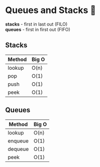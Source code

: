 # Queues and Stacks :muscle:

**stacks** - first in last out (FILO) <br />
**queues** - first in first out (FIFO)

## Stacks

| Method | Big O |
| ------ | ----- |
| lookup | O(n)  |
| pop    | O(1)  |
| push   | O(1)  |
| peek   | O(1)  |

## Queues

| Method  | Big O |
| ------- | ----- |
| lookup  | O(n)  |
| enqueue | O(1)  |
| dequeue | O(1)  |
| peek    | O(1)  |
